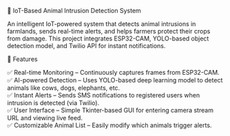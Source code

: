 🐾 IoT-Based Animal Intrusion Detection System

An intelligent IoT-powered system that detects animal intrusions in farmlands, sends real-time alerts, and helps farmers protect their crops from damage. This project integrates ESP32-CAM, YOLO-based object detection model, and Twilio API for instant notifications.

🚀 Features

✅ Real-time Monitoring – Continuously captures frames from ESP32-CAM.<br>
✅ AI-powered Detection – Uses YOLO-based deep learning model to detect animals like cows, dogs, elephants, etc.<br>
✅ Instant Alerts – Sends SMS notifications to registered users when intrusion is detected (via Twilio).<br>
✅ User Interface – Simple Tkinter-based GUI for entering camera stream URL and viewing live feed.<br>
✅ Customizable Animal List – Easily modify which animals trigger alerts.<br>
